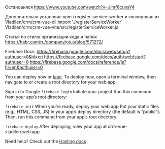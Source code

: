 Остановился
  https://www.youtube.com/watch?v=Jimf6cunaY4

Дополнительно установил
  npm i register-service-worker
  и скопировал из Vladilen/crm/crm-vue-cli
    import './registerServiceWorker'
    Vladilen/crm/crm-vue-vite/src/registerServiceWorker.js

Статья по стилю организации кода и папок
  https://habr.com/ru/company/otus/blog/571272/

Firebase
  Docs:
    https://firebase.google.com/docs/web/setup?authuser=0&hl=en
    https://firebase.google.com/docs/auth/web/start?authuser=0
    https://firebase.google.com/docs/reference/js?hl=en&authuser=0

  You can deploy now or [later](https://firebase.google.com/docs/hosting/quickstart?authuser=0&hl=en). To deploy now, open a terminal window, then navigate to or create a root directory for your web app.

  Sign in to Google
  `firebase login`
  Initiate your project
  Run this command from your app’s root directory:

  `firebase init`
  When you’re ready, deploy your web app
  Put your static files (e.g., HTML, CSS, JS) in your app’s deploy directory (the default is “public”). Then, run this command from your app’s root directory:

  `firebase deploy`
  After deploying, view your app at crm-vue-vladilen.web.app

  Need help? Check out the [Hosting docs](https://firebase.google.com/docs/hosting/quickstart?authuser=0&hl=en)